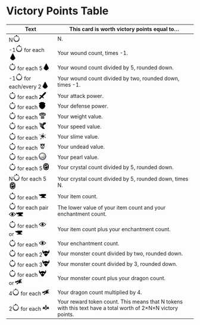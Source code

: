 # Victory Points Table

| Text                                                                                                  | This card is worth victory points equal to…                                                                  |
|-------------------------------------------------------------------------------------------------------|--------------------------------------------------------------------------------------------------------------|
| N![img.png](icons/score.png)                                                                          | N.                                                                                                           |
| -1![img.png](icons/score.png) for each ![img.png](icons/damage.png)                                   | Your wound count, times -1.                                                                                  |
| ![img.png](icons/score.png) for each 5![img.png](icons/damage.png)                                    | Your wound count divided by 5, rounded down.                                                                 |
| -1![img.png](icons/score.png) for each/every 2![img.png](icons/damage.png)                            | Your wound count divided by two, rounded down, times -1.                                                     |
| ![img.png](icons/score.png) for each ![img.png](icons/attack.png)                                     | Your attack power.                                                                                           |
| ![img.png](icons/score.png) for each ![img.png](icons/defense.png)                                    | Your defense power.                                                                                          |
| ![img.png](icons/score.png) for each ![img.png](icons/weight.png)                                     | Your weight value.                                                                                           |
| ![img.png](icons/score.png) for each ![img.png](icons/speed.png)                                      | Your speed value.                                                                                            |
| ![img.png](icons/score.png) for each ![img.png](icons/slime.png)                                      | Your slime value.                                                                                            |
| ![img.png](icons/score.png) for each ![img.png](icons/undead.png)                                     | Your undead value.                                                                                           |
| ![img.png](icons/score.png) for each ![img.png](icons/pearl.png)                                      | Your pearl value.                                                                                            |
| ![img.png](icons/score.png) for each 5![img.png](icons/crystal.png)                                   | Your crystal count divided by 5, rounded down.                                                               |
| N![img.png](icons/score.png) for each 5![img.png](icons/crystal.png)                                  | Your crystal count divided by 5, rounded down, times N.                                                      |
| ![img.png](icons/score.png) for each ![img.png](icons/item.png)                                       | Your item count.                                                                                             |
| ![img.png](icons/score.png) for each pair ![img.png](icons/enchantment.png)![img.png](icons/item.png) | The lower value of your item count and your enchantment count.                                               |
| ![img.png](icons/score.png) for each ![img.png](icons/enchantment.png) or ![img.png](icons/item.png)  | Your item count plus your enchantment count.                                                                 |
| ![img.png](icons/score.png) for each ![img.png](icons/enchantment.png)                                | Your enchantment count.                                                                                      |
| ![img.png](icons/score.png) for each 2![img.png](icons/monster.png)                                   | Your monster count divided by two, rounded down.                                                             |
| ![img.png](icons/score.png) for each 3![img.png](icons/monster.png)                                   | Your monster count divided by 3, rounded down.                                                               |
| ![img.png](icons/score.png) for each ![img.png](icons/monster.png) or ![img.png](icons/dragon.png)    | Your monster count plus your dragon count.                                                                   |
| 4![img.png](icons/score.png) for each ![img.png](icons/dragon.png)                                    | Your dragon count multiplied by 4.                                                                           |
| 2![img.png](icons/score.png) for each ![img.png](icons/reward.png)                                    | Your reward token count. This means that N tokens with this text have a total worth of 2×N×N victory points. |
